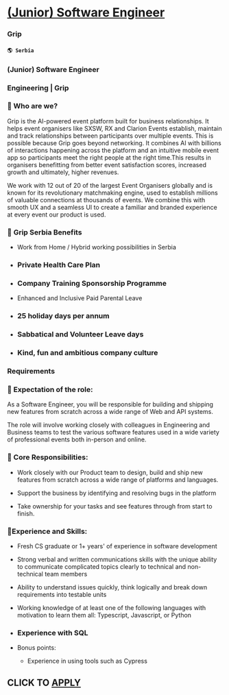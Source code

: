 # [(Junior) Software Engineer](https://www.remotewlb.com/apply/junior-software-engineer-59248)  
### Grip  
#### `🌎 Serbia`  

### (Junior) Software Engineer

### Engineering | Grip

### 🚀 Who are we?

Grip is the AI-powered event platform built for business relationships. It helps event organisers like SXSW, RX and Clarion Events establish, maintain and track relationships between participants over multiple events. This is possible because Grip goes beyond networking. It combines AI with billions of interactions happening across the platform and an intuitive mobile event app so participants meet the right people at the right time.This results in organisers benefitting from better event satisfaction scores, increased growth and ultimately, higher revenues.

We work with 12 out of 20 of the largest Event Organisers globally and is known for its revolutionary matchmaking engine, used to establish millions of valuable connections at thousands of events. We combine this with smooth UX and a seamless UI to create a familiar and branded experience at every event our product is used.

### 🚀 **Grip Serbia Benefits**

  * Work from Home / Hybrid working possibilities in Serbia

  * ### Private Health Care Plan

  * ### Company Training Sponsorship Programme

  * Enhanced and Inclusive Paid Parental Leave

  * ### 25 holiday days per annum

  * ### Sabbatical and Volunteer Leave days

  * ### Kind, fun and ambitious company culture

### Requirements

### 🚀 Expectation of the role:

As a Software Engineer, you will be responsible for building and shipping new features from scratch across a wide range of Web and API systems.

The role will involve working closely with colleagues in Engineering and Business teams to test the various software features used in a wide variety of professional events both in-person and online.

### 🚀 Core Responsibilities:

  * Work closely with our Product team to design, build and ship new features from scratch across a wide range of platforms and languages.

  * Support the business by identifying and resolving bugs in the platform

  * Take ownership for your tasks and see features through from start to finish.

### 🚀Experience and Skills:

  * Fresh CS graduate or 1+ years' of experience in software development  

  * Strong verbal and written communications skills with the unique ability to communicate complicated topics clearly to technical and non-technical team members

  * Ability to understand issues quickly, think logically and break down requirements into testable units

  * Working knowledge of at least one of the following languages with motivation to learn them all: Typescript, Javascript, or Python

  * ### Experience with SQL

  * Bonus points:  

    * Experience in using tools such as Cypress

  
## CLICK TO [APPLY](https://www.remotewlb.com/apply/junior-software-engineer-59248)

